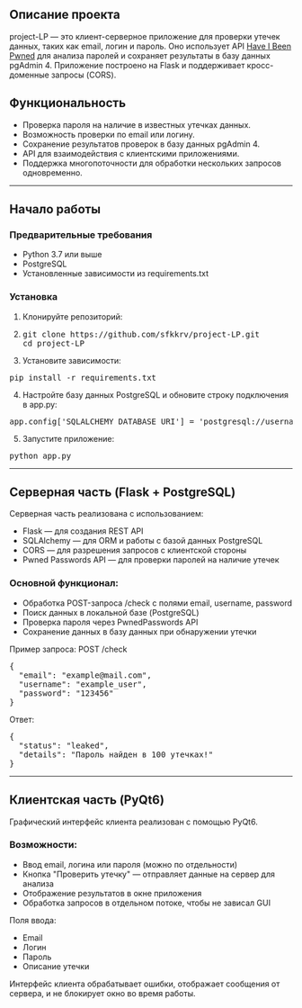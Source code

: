 ## Описание проекта 

project-LP — это клиент-серверное приложение для проверки утечек данных, таких как email, логин и пароль. Оно использует API [Have I Been Pwned](https://haveibeenpwned.com/) для анализа паролей и сохраняет результаты в базу данных pgAdmin 4. Приложение построено на Flask и поддерживает кросс-доменные запросы (CORS).

## Функциональность

* Проверка пароля на наличие в известных утечках данных.
* Возможность проверки по email или логину.
* Сохранение результатов проверок в базу данных pgAdmin 4.
* API для взаимодействия с клиентскими приложениями.
* Поддержка многопоточности для обработки нескольких запросов одновременно.

---

## Начало работы

### Предварительные требования

* Python 3.7 или выше
* PostgreSQL
* Установленные зависимости из requirements.txt

### Установка

1. Клонируйте репозиторий:
2. <pre>git clone https://github.com/sfkkrv/project-LP.git
   cd project-LP</pre>
   
3. Установите зависимости:
  
<pre>pip install -r requirements.txt</pre>
   
4. Настройте базу данных PostgreSQL и обновите строку подключения в app.py:

  
<pre>app.config['SQLALCHEMY_DATABASE_URI'] = 'postgresql://username:password@localhost:5432/database_name'</pre>
   
5. Запустите приложение:
  
<pre>python app.py</pre>

---

## Серверная часть (Flask + PostgreSQL)

Серверная часть реализована с использованием:

* Flask — для создания REST API
* SQLAlchemy — для ORM и работы с базой данных PostgreSQL
* CORS — для разрешения запросов с клиентской стороны
* Pwned Passwords API — для проверки паролей на наличие утечек

### Основной функционал:

* Обработка POST-запроса /check с полями email, username, password
* Поиск данных в локальной базе (PostgreSQL)
* Проверка пароля через PwnedPasswords API
* Сохранение данных в базу данных при обнаружении утечки

Пример запроса:
POST /check
<pre>{
  "email": "example@mail.com",
  "username": "example_user",
  "password": "123456"
}</pre>

Ответ:
<pre>{
  "status": "leaked",
  "details": "Пароль найден в 100 утечках!"
}</pre>

---

## Клиентская часть (PyQt6)

Графический интерфейс клиента реализован с помощью PyQt6.

### Возможности:

* Ввод email, логина или пароля (можно по отдельности)
* Кнопка "Проверить утечку" — отправляет данные на сервер для анализа
* Отображение результатов в окне приложения
* Обработка запросов в отдельном потоке, чтобы не зависал GUI

Поля ввода:

* Email
* Логин
* Пароль
* Описание утечки

Интерфейс клиента обрабатывает ошибки, отображает сообщения от сервера, и не блокирует окно во время работы.

